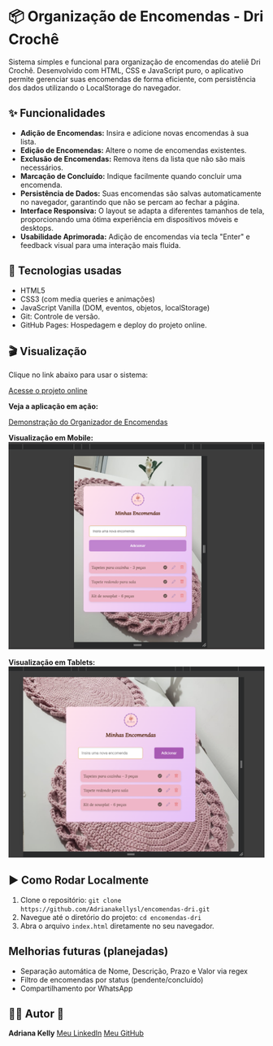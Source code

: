 # 📦 Organização de Encomendas - Dri Crochê

Sistema simples e funcional para organização de encomendas do ateliê Dri Crochê. Desenvolvido com HTML, CSS e JavaScript puro, o aplicativo permite gerenciar suas encomendas de forma eficiente, com persistência dos dados utilizando o LocalStorage do navegador.

## ✨ Funcionalidades

* **Adição de Encomendas:** Insira e adicione novas encomendas à sua lista.
* **Edição de Encomendas:** Altere o nome de encomendas existentes.
* **Exclusão de Encomendas:** Remova itens da lista que não são mais necessários.
* **Marcação de Concluído:** Indique facilmente quando concluir uma encomenda.
* **Persistência de Dados:** Suas encomendas são salvas automaticamente no navegador, garantindo que não se percam ao fechar a página.
* **Interface Responsiva:** O layout se adapta a diferentes tamanhos de tela, proporcionando uma ótima experiência em dispositivos móveis e desktops.
* **Usabilidade Aprimorada:** Adição de encomendas via tecla "Enter" e feedback visual para uma interação mais fluida.



## 🚀 Tecnologias usadas

- HTML5
- CSS3 (com media queries e animações)
- JavaScript Vanilla (DOM, eventos, objetos, localStorage)
- Git: Controle de versão.
- GitHub Pages: Hospedagem e deploy do projeto online.


## 🎬 Visualização

Clique no link abaixo para usar o sistema:

[Acesse o projeto online](https://adrianakellysl.github.io/encomendas-dri/)

**Veja a aplicação em ação:**

[Demonstração do Organizador de Encomendas](https://github.com/Adrianakellysl/encomendas-dri/blob/main/assets/ezgif.com-speed.gif)

**Visualização em Mobile:**
![Organizador de Encomendas em Mobile](https://github.com/Adrianakellysl/encomendas-dri/blob/main/assets/printMobile.png?raw=true)

**Visualização em Tablets:**
![Organizador de Encomendas em Tablets](https://github.com/Adrianakellysl/encomendas-dri/blob/main/assets/printTablet.png?raw=true)


## ▶️ Como Rodar Localmente

1.  Clone o repositório: `git clone https://github.com/Adrianakellysl/encomendas-dri.git`
2.  Navegue até o diretório do projeto: `cd encomendas-dri`
3.  Abra o arquivo `index.html` diretamente no seu navegador.



## Melhorias futuras (planejadas)

- Separação automática de Nome, Descrição, Prazo e Valor via regex
- Filtro de encomendas por status (pendente/concluído)
- Compartilhamento por WhatsApp



## 👩‍💻 Autor 💜

**Adriana Kelly**
[Meu LinkedIn](https://www.linkedin.com/in/adriana-kelly-de-sousa-lima-134130220/)
[Meu GitHub](https://github.com/Adrianakellysl)

